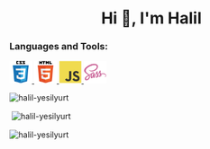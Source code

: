 <h1 align="center">Hi 👋, I'm Halil</h1>

<p align="left">
</p>

<h3 align="left">Languages and Tools:</h3>
<p align="left"> <a href="https://www.w3schools.com/css/" target="_blank" rel="noreferrer"> <img src="https://raw.githubusercontent.com/devicons/devicon/master/icons/css3/css3-original-wordmark.svg" alt="css3" width="40" height="40"/> </a> <a href="https://www.w3.org/html/" target="_blank" rel="noreferrer"> <img src="https://raw.githubusercontent.com/devicons/devicon/master/icons/html5/html5-original-wordmark.svg" alt="html5" width="40" height="40"/> </a> <a href="https://developer.mozilla.org/en-US/docs/Web/JavaScript" target="_blank" rel="noreferrer"> <img src="https://raw.githubusercontent.com/devicons/devicon/master/icons/javascript/javascript-original.svg" alt="javascript" width="40" height="40"/> </a> <a href="https://sass-lang.com" target="_blank" rel="noreferrer"> <img src="https://raw.githubusercontent.com/devicons/devicon/master/icons/sass/sass-original.svg" alt="sass" width="40" height="40"/> </a> </p>

<p align="left"> <img src="https://komarev.com/ghpvc/?username=halil-yesilyurt&label=Profile%20views&color=0e75b6&style=flat" alt="halil-yesilyurt" /> </p>

<p>&nbsp;<img align="center" src="https://github-readme-stats.vercel.app/api?username=halil-yesilyurt&show_icons=true&locale=en" alt="halil-yesilyurt" /></p>

<p><img align="center" src="https://github-readme-streak-stats.herokuapp.com/?user=halil-yesilyurt&" alt="halil-yesilyurt" /></p>

